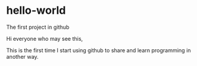 # hello-world
The first project in github

Hi everyone who may see this,

This is the first time I start using github to share and learn programming in another way.
